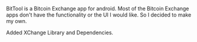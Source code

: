 BitTool is a Bitcoin Exchange app for android. Most of the Bitcoin Exchange apps don't have the functionality or the UI I would like. So I decided to make my own.

Added XChange Library and Dependencies.
